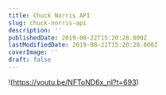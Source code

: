 ```yaml
---
title: Chuck Norris API
slug: chuck-norris-api
description: ''
publishedDate: 2019-08-22T15:20:28.000Z
lastModifiedDate: 2019-08-22T15:20:28.000Z
coverImage: ''
draft: false
---
```


!(https://youtu.be/NFToND6x_nI?t=693)
